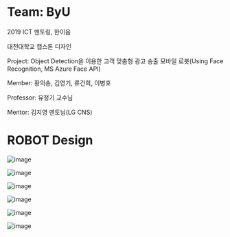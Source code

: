 # Team: ByU
2019 ICT 멘토링, 한이음

대전대학교 캡스톤 디자인

Project: Object Detection을 이용한 고객 맞춤형 광고 송출 모바일 로봇(Using Face Recognition, MS Azure Face API)

Member: 황의송, 김영기, 류건희, 이병호

Professor: 유정기 교수님

Mentor: 김지영 멘토님(LG CNS)
#

# ROBOT Design
![image](https://user-images.githubusercontent.com/47591345/70679482-9bc34200-1cd8-11ea-98fc-950a40acb0dd.png)

![image](https://user-images.githubusercontent.com/47591345/70679437-733b4800-1cd8-11ea-8620-5621321f5c21.png)

![image](https://user-images.githubusercontent.com/47591345/61575355-8c631280-ab05-11e9-90cc-bf82d24123f8.png)

![image](https://user-images.githubusercontent.com/47591345/61575357-8ec56c80-ab05-11e9-9171-4bb98a8593ec.png)

![image](https://user-images.githubusercontent.com/47591345/61575358-908f3000-ab05-11e9-9f82-68f0aa7aebd4.png)
 
![image](https://user-images.githubusercontent.com/47591345/70679361-3707e780-1cd8-11ea-8805-f4a281121141.png)
